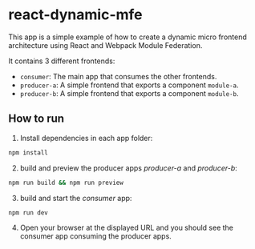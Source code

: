 # react-dynamic-mfe

This app is a simple example of how to create a dynamic micro frontend architecture using React and Webpack Module Federation.

It contains 3 different frontends:

- `consumer`: The main app that consumes the other frontends.
- `producer-a`: A simple frontend that exports a component `module-a`.
- `producer-b`: A simple frontend that exports a component `module-b`.

## How to run

1. Install dependencies in each app folder:

```bash
npm install
```

2. build and preview the producer apps _producer-a_ and _producer-b_:

```bash
npm run build && npm run preview
```

3. build and start the _consumer_ app:

```bash
npm run dev
```

4. Open your browser at the displayed URL and you should see the consumer app consuming the producer apps.
